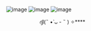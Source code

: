 ㅤㅤㅤㅤㅤㅤㅤㅤㅤㅤㅤㅤㅤㅤ<img src="https://files.catbox.moe/nju48h.gif" alt="">    ㅤㅤㅤㅤㅤ


ㅤㅤㅤㅤㅤㅤㅤㅤㅤㅤㅤ



ㅤㅤㅤㅤㅤㅤㅤㅤㅤㅤㅤㅤㅤㅤㅤㅤㅤㅤㅤㅤ![image](https://github.com/user-attachments/assets/6255aac3-afd7-4b8d-a879-1007c117abe5) ![image](https://github.com/user-attachments/assets/0d3157ce-36fe-4329-906d-bb93e2be14dc) ![image](https://github.com/user-attachments/assets/d23da1cb-09b5-42e0-84dc-9a3b9ca1aeb8) 


ㅤㅤㅤㅤㅤㅤㅤㅤㅤㅤㅤㅤㅤㅤㅤㅤㅤㅤㅤㅤㅤㅤㅤㅤㅤㅤㅤദ്ദി(˵ •̀ ᴗ - ˵ ) ✧****



